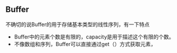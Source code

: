 ## Buffer

不确切的说Buffer的用于存储基本类型的线性序列，有一下特点
+ Buffer中的元素个数是有限的，capacity是用于描述这个有限的个数。
+ 不像数组和序列，Buffer可以直接通过get（）方式获取元素，